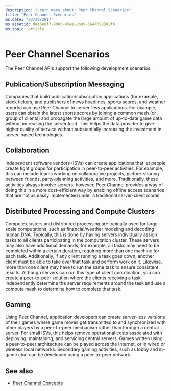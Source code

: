 ```yaml
---
description: "Learn more about: Peer Channel Scenarios"
title: "Peer Channel Scenarios"
ms.date: "03/30/2017"
ms.assetid: dae6e0f7-900c-45ee-8be9-3647698382fb
ms.topic: article
---
```

# Peer Channel Scenarios

The Peer Channel APIs support the following development scenarios.  
  
## Publication/Subscription Messaging  

 Companies that build publication/subscription applications (for example, stock tickers, and publishers of news headlines, sports scores, and weather reports) can use Peer Channel to server-less applications. For example, users can obtain the latest sports scores by joining a common mesh (or group of clients) and propagate the large amount of up-to-date game data without increasing the server load. This helps the data provider to give higher quality of service without substantially increasing the investment in server-based technologies.  
  
## Collaboration  

 Independent software vendors (ISVs) can create applications that let people create tight groups for participation in peer-to-peer activities. For example, this can include teams working on collaborative projects, picture-sharing between friends, party-planning activities, and more. Traditionally, these activities always involve servers; however, Peer Channel provides a way of doing this in a more cost-efficient way by enabling offline access scenarios that are not as easily implemented under a traditional server-client model.  
  
## Distributed Processing and Compute Clusters  

 Compute clusters and distributed processing are typically used for large-scale computations, such as financial/weather modeling and decoding human DNA. Typically, this is done by having servers individually assign tasks to all clients participating in the computation cluster. These servers may also have additional demands; for example, all tasks may need to be completed within a certain duration, requiring more than one machine for each task. Additionally, if any client running a task goes down, another client must be able to take over that task and perform work on it. Likewise, more than one client may have to run the same task to ensure consistent results. Although servers can run this type of client coordination, you can create a peer-to-peer solution where the clients receiving a task independently determine the server requirements around the task and use a compute mesh to determine how to complete that task.  
  
## Gaming  

 Using Peer Channel, application developers can create server-less versions of their games where game moves get transmitted to and synchronized with other players by a peer-to-peer mechanism rather than through a central server. For small ISVs, this helps remove operational costs associated with deploying, maintaining, and servicing central servers. Games written using a peer-to-peer architecture can be played across the Internet, or in wired or wireless local networks. Secondary gaming activities, such as lobby and in-game chat can be developed using a peer-to-peer network.  
  
## See also

- [Peer Channel Concepts](peer-channel-concepts.md)
